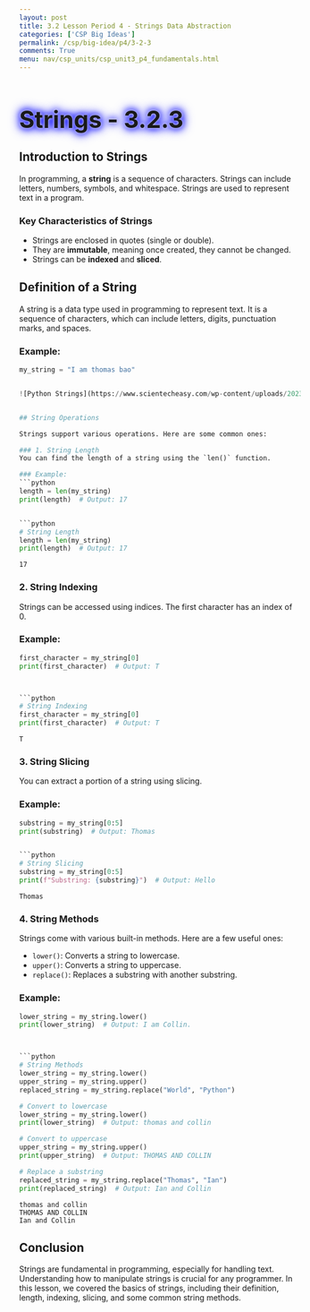 ```yaml
---
layout: post
title: 3.2 Lesson Period 4 - Strings Data Abstraction
categories: ['CSP Big Ideas']
permalink: /csp/big-idea/p4/3-2-3
comments: True
menu: nav/csp_units/csp_unit3_p4_fundamentals.html
---
```


<style>
  h1 {
    animation: glow 1s ease-in-out infinite alternate;
    font-size: 3em; /* Increased font size */
  }
</style>

<h1>
  Strings - 3.2.3
</h1>

<style>
@keyframes glow {
  from {
    text-shadow: 0 0 5px #fff, 0 0 10px #00f, 0 0 15px #00f, 0 0 20px #00f; /* Changed color to blue (#00f) */
  }
  to {
    text-shadow: 0 0 20px #00f, 0 0 30px #00f, 0 0 40px #00f, 0 0 50px #00f; /* Changed color to blue (#00f) */
  }
}
</style>

## Introduction to Strings

In programming, a **string** is a sequence of characters. Strings can include letters, numbers, symbols, and whitespace. Strings are used to represent text in a program.

### Key Characteristics of Strings
- Strings are enclosed in quotes (single or double).
- They are **immutable**, meaning once created, they cannot be changed.
- Strings can be **indexed** and **sliced**.

## Definition of a String

A string is a data type used in programming to represent text. It is a sequence of characters, which can include letters, digits, punctuation marks, and spaces.

### Example:
```python
my_string = "I am thomas bao"


![Python Strings](https://www.scientecheasy.com/wp-content/uploads/2023/01/python-strings.png)


## String Operations

Strings support various operations. Here are some common ones:

### 1. String Length
You can find the length of a string using the `len()` function.

### Example:
```python
length = len(my_string)
print(length)  # Output: 17


```python
# String Length
length = len(my_string)
print(length)  # Output: 17
```

    17


### 2. String Indexing

Strings can be accessed using indices. The first character has an index of 0.

### Example:
```python
first_character = my_string[0]
print(first_character)  # Output: T



```python
# String Indexing
first_character = my_string[0]
print(first_character)  # Output: T
```

    T


### 3. String Slicing

You can extract a portion of a string using slicing.

### Example:
```python
substring = my_string[0:5]
print(substring)  # Output: Thomas


```python
# String Slicing
substring = my_string[0:5]
print(f"Substring: {substring}")  # Output: Hello
```

    Thomas


### 4. String Methods

Strings come with various built-in methods. Here are a few useful ones:

- `lower()`: Converts a string to lowercase.
- `upper()`: Converts a string to uppercase.
- `replace()`: Replaces a substring with another substring.

### Example:
```python
lower_string = my_string.lower()
print(lower_string)  # Output: I am Collin.



```python
# String Methods
lower_string = my_string.lower()
upper_string = my_string.upper()
replaced_string = my_string.replace("World", "Python")

# Convert to lowercase
lower_string = my_string.lower()
print(lower_string)  # Output: thomas and collin

# Convert to uppercase
upper_string = my_string.upper()
print(upper_string)  # Output: THOMAS AND COLLIN

# Replace a substring
replaced_string = my_string.replace("Thomas", "Ian")
print(replaced_string)  # Output: Ian and Collin
```

    thomas and collin
    THOMAS AND COLLIN
    Ian and Collin


## Conclusion

Strings are fundamental in programming, especially for handling text. Understanding how to manipulate strings is crucial for any programmer. In this lesson, we covered the basics of strings, including their definition, length, indexing, slicing, and some common string methods.

